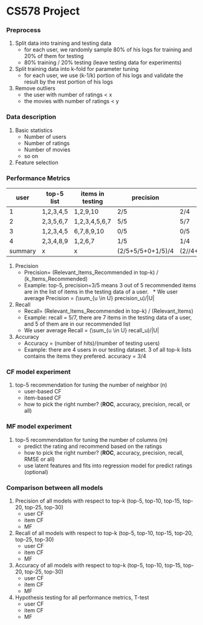 # CS578 Project

### Preprocess
1. Split data into training and testing data
    * for each user, we randomly sample 80% of his logs for training and 20% of them for testing
    * 80% training / 20% testing (leave testing data for experiments)
2. Split training data into k-fold for parameter tuning
    * for each user, we use (k-1/k) portion of his logs and validate the result by the rest portion of his logs
3. Remove outliers
    * the user with number of ratings < x
    * the movies with number of ratings < y
  
### Data description
1. Basic statistics
    * Number of users
    * Number of ratings
    * Number of movies
    * so on
2. Feature selection

### Performance Metrics
| user    | top-5 list | items in testing | precision         | recall             | hit |
|---------|------------|------------------|-------------------|--------------------|-----|
| 1       | 1,2,3,4,5  | 1,2,9,10         | 2/5               | 2/4                | 1   |
| 2       | 2,3,5,6,7  | 1,2,3,4,5,6,7    | 5/5               | 5/7                | 1   |
| 3       | 1,2,3,4,5  | 6,7,8,9,10       | 0/5               | 0/5                | 0   |
| 4       | 2,3,4,8,9  | 1,2,6,7          | 1/5               | 1/4                | 1   |
| summary | x          | x                | (2/5+5/5+0+1/5)/4 | (2//4+5/7+0+1/4)/4 | 3/4 |

1. Precision
   * Precision= (Relevant_Items_Recommended in top-k) / (k_Items_Recommended)
   * Example: top-5, precision=3/5 means 3 out of 5 recommended items are in the list of items in the testing data of a user.
   * We user average Precision = (\sum_{u \in U} precision_u)/|U|
2. Recall
   * Recall= (Relevant_Items_Recommended in top-k) / (Relevant_Items)
   * Example: recall = 5/7, there are 7 items in the testing data of a user, and 5 of them are in our recommended list
   * We user average Recall = (\sum_{u \in U} recall_u)/|U|
3. Accuracy
   * Accuracy = (number of hits)/(number of testing users)
   * Example: there are 4 users in our testing dataset. 3 of all top-k lists contains the items they prefered. accuracy = 3/4
### CF model experiment
1. top-5 recommendation for tuning the number of neighbor (n)
    * user-based CF
    * item-based CF
    * how to pick the right number? (**ROC**, accuracy, precision, recall, or all)

### MF model experiment
1. top-5 recommendation for tuning the number of columns (m)
    * predict the rating and recommend based on the ratings
    * how to pick the right number? (**ROC**, accuracy, precision, recall, RMSE or all)
    * use latent features and fits into regression model for predict ratings (optional)

### Comparison between all models
1. Precision of all models with respect to top-k (top-5, top-10, top-15, top-20, top-25, top-30)
    * user CF
    * item CF
    * MF
2. Recall of all models with respect to top-k (top-5, top-10, top-15, top-20, top-25, top-30)
    * user CF
    * item CF
    * MF
3. Accuracy of all models with respect to top-k  (top-5, top-10, top-15, top-20, top-25, top-30)
    * user CF
    * item CF
    * MF
3. Hypothesis testing for all performance metrics, T-test
    * user CF
    * item CF
    * MF

